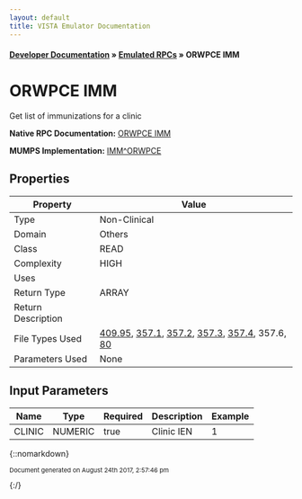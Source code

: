 ```yaml
---
layout: default
title: VISTA Emulator Documentation
---
```


#### [Developer Documentation](../index) &#187; [Emulated RPCs](TableOfContents) &#187; ORWPCE IMM<br/>
# ORWPCE IMM

Get list of immunizations for a clinic

**Native RPC Documentation:** [ORWPCE IMM](../VISTARPC/ORWPCE_IMM)

**MUMPS Implementation:** [IMM^ORWPCE](http://code.osehra.org/dox/Routine_ORWPCE_source.html)

## Properties

Property | Value
--- | ---
Type | Non-Clinical
Domain | Others
Class | READ
Complexity | HIGH
Uses | 
Return Type | ARRAY
Return Description | 
File Types Used | [409.95](../VDM/Print_Manager_Clinic_Setup-409_95), [357.1](../VDM/Encounter_Form_Block-357_1), [357.2](../VDM/Selection_List-357_2), [357.3](../VDM/Selection-357_3), [357.4](../VDM/Selection_Group-357_4), 357.6, [80](../VDM/Icd_Diagnosis-80)
Parameters Used | None


## Input Parameters

Name | Type | Required | Description | Example
--- | --- | --- | --- | ---
CLINIC | NUMERIC | true | Clinic IEN | 1

{::nomarkdown} <br/><p style="font-size: 11px">Document generated on August 24th 2017, 2:57:46 pm</p>{:/}